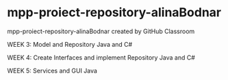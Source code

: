 # mpp-proiect-repository-alinaBodnar
mpp-proiect-repository-alinaBodnar created by GitHub Classroom

WEEK 3: Model and Repository Java and C#

WEEK 4: Create Interfaces and implement Repository Java and C#

WEEK 5: Services and GUI Java
